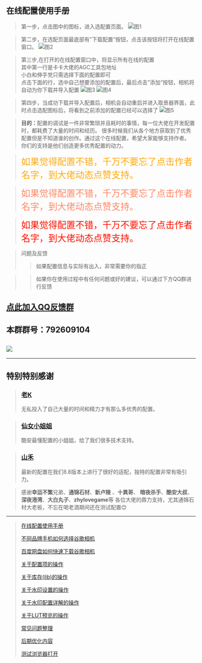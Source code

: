 <!-- next:gcam001 --> 
<!-- pre:gcam002 --> 
<!-- title: 在线配置使用手册--> 
<!-- date:2024-01-02 --> 
<!--
![](https://7up.pics/images/2024/01/02/gcam_ol_01.jpeg)
-->
 
## 在线配置使用手册
>第一步，点击图中的图标，进入选配置页面。
![图1](https://s11.ax1x.com/2024/01/03/pijsdRs.jpg)

>第二步，在选配页面最底部有”下载配置“按钮，点击该按钮将打开在线配置窗口。
![图2](https://s11.ax1x.com/2024/01/03/pijsaGj.jpg)

>第三步,在打开的在线配置窗口中，将显示所有在线的配置 <br />
>其中第一行是卡卡大佬的AGC工具包地址 <br />
>小白和伸手党只需选择下面的配置即可 <br /> 
>点击下面的行，选中自己想要添加的配置后，最后点击”添加“按钮，相机将自动为你下载并导入配置
![图3](https://s11.ax1x.com/2024/01/03/pijsrLV.jpg)
![图4](https://s11.ax1x.com/2024/01/03/pijsBMq.jpg)

>第四步，当成功下载并导入配置后，相机会自动重启并进入取景器界面，此时点击选配图标后，将看到之前添加的配置已经可以选择了
![图5](https://s11.ax1x.com/2024/01/03/pijswzn.jpg)

><b>目的：</b>配置的调试是一件非常繁琐并且耗时的事情，每一位大佬在开发配置时，都耗费了大量的时间和经历。
>很多时候我们从各个地方获取到了优秀配置但是不知道谁的创作。通过这个在线配置，希望大家能够支持作者。
>你们的支持是他们创造更多优秀配置的动力。

><font size=5 color=#ffaa11>如果觉得配置不错，千万不要忘了点击作者名字，到大佬动态点赞支持。</font>

><font size=5 color=#ff8866>如果觉得配置不错，千万不要忘了点击作者名字，到大佬动态点赞支持。</font>

><font size=5 color=#ff1100>如果觉得配置不错，千万不要忘了点击作者名字，到大佬动态点赞支持。</font>

>问题及反馈
>>如果配置信息与实际有出入，非常需要你的指正

>>如果你在使用过程中有任何问题或好的建议，可以通过下方QQ群进行反馈

## [点此加入QQ反馈群](mqqopensdkapi://bizAgent/qm/qr?url=http%3A%2F%2Fqm.qq.com%2Fcgi-bin%2Fqm%2Fqr%3Ffrom%3Dapp%26p%3Dandroid%26jump_from%3Dwebapi%26k%3DAjunow7XHpNqGtbgG9hDMTnJy0aWK2CV)
## 本群群号：792609104
## ![](https://s11.ax1x.com/2024/01/04/pivh6ER.jpg)

----
## 特别特别感谢
>### [老K](coolmarket://www.coolapk.com/u/9048922) 
>无私投入了自己大量的时间和精力才有那么多优秀的配置。

>### [仙女小姐姐](coolmarket://www.coolapk.com/u/1490292) 
>酷安最懂配置的小姐姐，给了我们很多技术支持。

>### [山禾](coolmarket://www.coolapk.com/u/27035409)
>最新的配置在我们8.8版本上进行了很好的适配，独特的配置非常有吸引力。

> 感谢<b>幸运不繁</b>兄弟、<b>通锦石材</b>、<b>新卢陵</b> 、<b>十異哥</b>、 <b>暗夜杀手</b>、<b>酷安大叔</b>、<b>深夜港湾</b>、<b>大白丸子</b>、<b>zhylovegame</b>等
> 各位大佬的鼎力支持，尤其通锦石材大老板，不忘在喝老酒期间还在测试配置😊

----
> [在线配置使用手册](./details.html?md=gcam101) 
> 
> [不同品牌手机如何选择谷歌相机](./details.html?md=gcam001) 
> 
> [百度网盘如何快速下载谷歌相机](./details.html?md=gcam002) 
> 
> [关于配置项的操作](./details.html?md=gcam003) 
>
> [关于库存(lib)的操作](./details.html?md=gcam004) 
>
> [关于水印设置的操作](./details.html?md=gcam005) 
>
> [关于水印配置详解的操作](./details.html?md=gcam006) 
>
> [关于LUT预览的操作](./details.html?md=gcam007) 
>
> [常见问题整理](./details.html?md=gcam900) 
>
> [后期优化内容](./details.html?md=gcam800) 
>
> [测试浏览器打开](outs://www.1kat.cn/details.html?md=gcam800) 
>